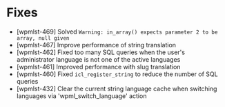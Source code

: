# Fixes
* [wpmlst-469] Solved `Warning: in_array() expects parameter 2 to be array, null given`
* [wpmlst-467] Improve performance of string translation
* [wpmlst-462] Fixed too many SQL queries when the user's administrator language is not one of the active languages
* [wpmlst-461] Improved performance with slug translation
* [wpmlst-460] Fixed `icl_register_string` to reduce the number of SQL queries
* [wpmlst-432] Clear the current string language cache when switching languages via 'wpml_switch_language' action